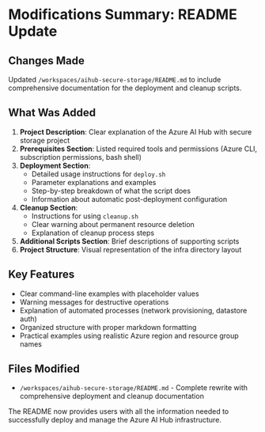 # Modifications Summary: README Update

## Changes Made

Updated `/workspaces/aihub-secure-storage/README.md` to include comprehensive documentation for the deployment and cleanup scripts.

## What Was Added

1. **Project Description**: Clear explanation of the Azure AI Hub with secure storage project
2. **Prerequisites Section**: Listed required tools and permissions (Azure CLI, subscription permissions, bash shell)
3. **Deployment Section**:
   - Detailed usage instructions for `deploy.sh`
   - Parameter explanations and examples
   - Step-by-step breakdown of what the script does
   - Information about automatic post-deployment configuration
4. **Cleanup Section**:
   - Instructions for using `cleanup.sh`
   - Clear warning about permanent resource deletion
   - Explanation of cleanup process steps
5. **Additional Scripts Section**: Brief descriptions of supporting scripts
6. **Project Structure**: Visual representation of the infra directory layout

## Key Features

- Clear command-line examples with placeholder values
- Warning messages for destructive operations
- Explanation of automated processes (network provisioning, datastore auth)
- Organized structure with proper markdown formatting
- Practical examples using realistic Azure region and resource group names

## Files Modified

- `/workspaces/aihub-secure-storage/README.md` - Complete rewrite with comprehensive deployment and cleanup documentation

The README now provides users with all the information needed to successfully deploy and manage the Azure AI Hub infrastructure.
